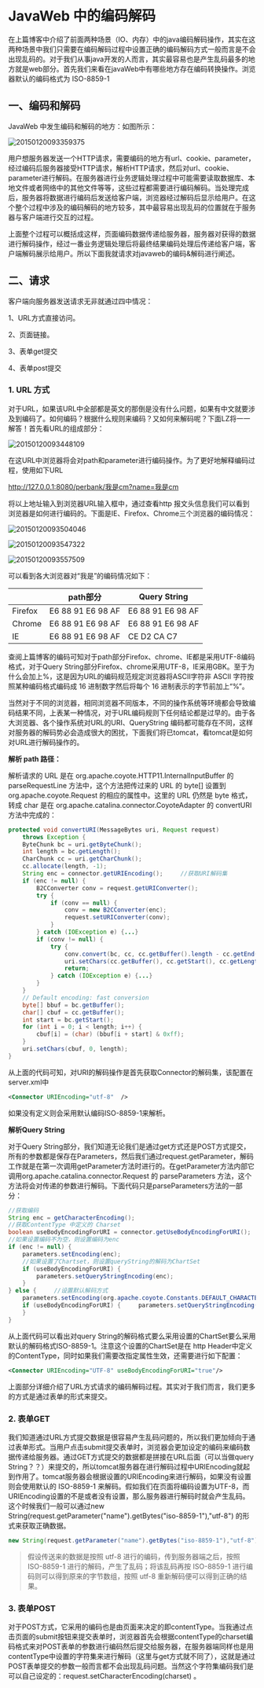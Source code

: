 # JavaWeb 中的编码解码

在上篇博客中介绍了前面两种场景（IO、内存）中的java编码解码操作，其实在这两种场景中我们只需要在编码解码过程中设置正确的编码解码方式一般而言是不会出现乱码的。对于我们从事java开发的人而言，其实最容易也是产生乱码最多的地方就是web部分。首先我们来看在javaWeb中有哪些地方存在编码转换操作。浏览器默认的编码格式为 ISO-8859-1

## 一、编码和解码

JavaWeb 中发生编码和解码的地方：如图所示：

![20150120093359375](img/20150120093359375.png)

用户想服务器发送一个HTTP请求，需要编码的地方有url、cookie、parameter，经过编码后服务器接受HTTP请求，解析HTTP请求，然后对url、cookie、parameter进行解码。在服务器进行业务逻辑处理过程中可能需要读取数据库、本地文件或者网络中的其他文件等等，这些过程都需要进行编码解码。当处理完成后，服务器将数据进行编码后发送给客户端，浏览器经过解码后显示给用户。在这个整个过程中涉及的编码解码的地方较多，其中最容易出现乱码的位置就在于服务器与客户端进行交互的过程。

上面整个过程可以概括成这样，页面编码数据传递给服务器，服务器对获得的数据进行解码操作，经过一番业务逻辑处理后将最终结果编码处理后传递给客户端，客户端解码展示给用户。所以下面我就请求对javaweb的编码&解码进行阐述。

## 二、请求

客户端向服务器发送请求无非就通过四中情况：

1、URL方式直接访问。

2、页面链接。

3、表单get提交

4、表单post提交

### 1. URL 方式

对于URL，如果该URL中全部都是英文的那倒是没有什么问题，如果有中文就要涉及到编码了。如何编码？根据什么规则来编码？又如何来解码呢？下面LZ将一一解答！首先看URL的组成部分：

![20150120093448109](img/20150120093448109.png)

在这URL中浏览器将会对path和parameter进行编码操作。为了更好地解释编码过程，使用如下URL

http://127.0.0.1:8080/perbank/我是cm?name=我是cm

将以上地址输入到浏览器URL输入框中，通过查看http 报文头信息我们可以看到浏览器是如何进行编码的。下面是IE、Firefox、Chrome三个浏览器的编码情况：

![20150120093504046](img/20150120093504046.png)

![20150120093547322](img/20150120093547322.png)

![20150120093557509](img/20150120093557509.png)

可以看到各大浏览器对“我是”的编码情况如下：

|         | path部分          | Query String      |
| ------- | ----------------- | ----------------- |
| Firefox | E6 88 91 E6 98 AF | E6 88 91 E6 98 AF |
| Chrome  | E6 88 91 E6 98 AF | E6 88 91 E6 98 AF |
| IE      | E6 88 91 E6 98 AF | CE D2 CA C7       |

查阅上篇博客的编码可知对于path部分Firefox、chrome、IE都是采用UTF-8编码格式，对于Query String部分Firefox、chrome采用UTF-8，IE采用GBK。至于为什么会加上%，这是因为URL的编码规范规定浏览器将ASCII字符非 ASCII 字符按照某种编码格式编码成 16 进制数字然后将每个 16 进制表示的字节前加上“%”。

当然对于不同的浏览器，相同浏览器不同版本，不同的操作系统等环境都会导致编码结果不同，上表某一种情况，对于URL编码规则下任何结论都是过早的。由于各大浏览器、各个操作系统对URL的URI、QueryString 编码都可能存在不同，这样对服务器的解码势必会造成很大的困扰，下面我们将已tomcat，看tomcat是如何对URL进行解码操作的。

**解析 path 路径：**

解析请求的 URL 是在 org.apache.coyote.HTTP11.InternalInputBuffer 的 parseRequestLine 方法中，这个方法把传过来的 URL 的 byte[] 设置到 org.apache.coyote.Request 的相应的属性中。这里的 URL 仍然是 byte 格式，转成 char 是在 org.apache.catalina.connector.CoyoteAdapter 的 convertURI 方法中完成的：

~~~java
protected void convertURI(MessageBytes uri, Request request) 
    throws Exception { 
    ByteChunk bc = uri.getByteChunk(); 
    int length = bc.getLength(); 
    CharChunk cc = uri.getCharChunk(); 
    cc.allocate(length, -1); 
    String enc = connector.getURIEncoding();     //获取URI解码集
    if (enc != null) { 
        B2CConverter conv = request.getURIConverter(); 
        try { 
            if (conv == null) { 
                conv = new B2CConverter(enc); 
                request.setURIConverter(conv); 
            } 
        } catch (IOException e) {...} 
        if (conv != null) { 
            try { 
                conv.convert(bc, cc, cc.getBuffer().length - cc.getEnd()); 
                uri.setChars(cc.getBuffer(), cc.getStart(), cc.getLength()); 
                return; 
            } catch (IOException e) {...} 
        } 
    } 
    // Default encoding: fast conversion 
    byte[] bbuf = bc.getBuffer(); 
    char[] cbuf = cc.getBuffer(); 
    int start = bc.getStart(); 
    for (int i = 0; i < length; i++) { 
        cbuf[i] = (char) (bbuf[i + start] & 0xff); 
    } 
    uri.setChars(cbuf, 0, length); 
}
~~~

从上面的代码可知，对URI的解码操作是首先获取Connector的解码集，该配置在server.xml中

~~~xml
<Connector URIEncoding="utf-8"  />
~~~

如果没有定义则会采用默认编码ISO-8859-1来解析。

**解析Query String**

对于Query String部分，我们知道无论我们是通过get方式还是POST方式提交，所有的参数都是保存在Parameters，然后我们通过request.getParameter，解码工作就是在第一次调用getParameter方法时进行的。在getParameter方法内部它调用org.apache.catalina.connector.Request 的 parseParameters 方法，这个方法将会对传递的参数进行解码。下面代码只是parseParameters方法的一部分：

~~~java
//获取编码
String enc = getCharacterEncoding();
//获取ContentType 中定义的 Charset
boolean useBodyEncodingForURI = connector.getUseBodyEncodingForURI();
//如果设置编码不为空，则设置编码为enc
if (enc != null) {    
    parameters.setEncoding(enc);
    //如果设置了Chartset，则设置queryString的解码为ChartSet
    if (useBodyEncodingForURI) {   
        parameters.setQueryStringEncoding(enc);    
    }
} else {     //设置默认解码方式
    parameters.setEncoding(org.apache.coyote.Constants.DEFAULT_CHARACTER_ENCODING);
    if (useBodyEncodingForURI) {     parameters.setQueryStringEncoding(org.apache.coyote.Constants.DEFAULT_CHARACTER_ENCODING);
    }
}
~~~

从上面代码可以看出对query String的解码格式要么采用设置的ChartSet要么采用默认的解码格式ISO-8859-1。注意这个设置的ChartSet是在 http Header中定义的ContentType，同时如果我们需要改指定属性生效，还需要进行如下配置：

~~~xml
<Connector URIEncoding="UTF-8" useBodyEncodingForURI="true"/>
~~~

上面部分详细介绍了URL方式请求的编码解码过程。其实对于我们而言，我们更多的方式是通过表单的形式来提交。

### 2. 表单GET

我们知道通过URL方式提交数据是很容易产生乱码问题的，所以我们更加倾向于通过表单形式。当用户点击submit提交表单时，浏览器会更加设定的编码来编码数据传递给服务器。通过GET方式提交的数据都是拼接在URL后面（可以当做query String？？）来提交的，所以tomcat服务器在进行解码过程中URIEncoding就起到作用了。tomcat服务器会根据设置的URIEncoding来进行解码，如果没有设置则会使用默认的 ISO-8859-1 来解码。假如我们在页面将编码设置为UTF-8，而URIEncoding设置的不是或者没有设置，那么服务器进行解码时就会产生乱码。这个时候我们一般可以通过new String(request.getParameter("name").getBytes("iso-8859-1"),"utf-8") 的形式来获取正确数据。

~~~java
new String(request.getParameter("name").getBytes("iso-8859-1"),"utf-8") 
~~~

> 假设传送来的数据是按照 utf-8 进行的编码，传到服务器端之后，按照 ISO-8859-1 进行的解码，产生了乱码；将该乱码再按 ISO-8859-1 进行编码则可以得到原来的字节数组，按照 utf-8 重新解码便可以得到正确的结果。

### 3. 表单POST
对于POST方式，它采用的编码也是由页面来决定的即contentType。当我通过点击页面的submit按钮来提交表单时，浏览器首先会根据contentType的charset编码格式来对POST表单的参数进行编码然后提交给服务器，在服务器端同样也是用contentType中设置的字符集来进行解码（这里与get方式就不同了），这就是通过POST表单提交的参数一般而言都不会出现乱码问题。当然这个字符集编码我们是可以自己设定的：request.setCharacterEncoding(charset) 。
